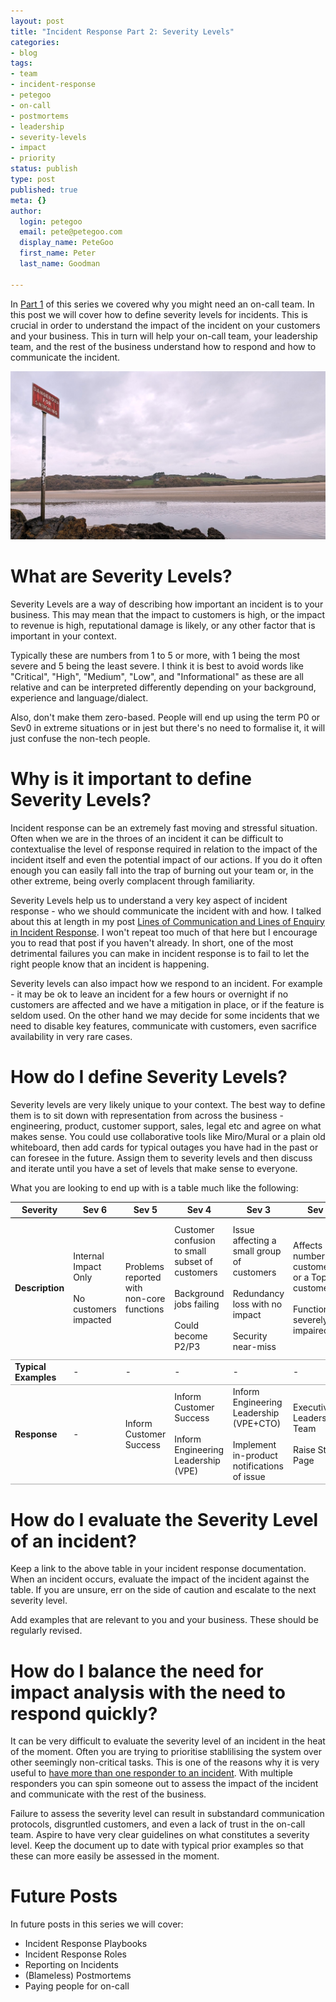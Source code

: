 ```yaml
---
layout: post
title: "Incident Response Part 2: Severity Levels"
categories:
- blog
tags:
- team
- incident-response
- petegoo
- on-call
- postmortems
- leadership
- severity-levels
- impact
- priority
status: publish
type: post
published: true
meta: {}
author:
  login: petegoo
  email: pete@petegoo.com
  display_name: PeteGoo
  first_name: Peter
  last_name: Goodman

---
```


In [Part 1](https://blog.petegoo.com/2023/12/06/so-you-need-an-on-call-team/) of this series we covered why you might need an on-call team. In this post we will cover how to define severity levels for incidents. This is crucial in order to understand the impact of the incident on your customers and your business. This in turn will help your on-call team, your leadership team, and the rest of the business understand how to respond and how to communicate the incident.


![delboy mobile](/images/2024/dangerous-for-swimming.jpg)

# What are Severity Levels?
Severity Levels are a way of describing how important an incident is to your business. This may mean that the impact to customers is high, or the impact to revenue is high, reputational damage is likely, or any other factor that is important in your context.

Typically these are numbers from 1 to 5 or more, with 1 being the most severe and 5 being the least severe. I think it is best to avoid words like "Critical", "High", "Medium", "Low", and "Informational" as these are all relative and can be interpreted differently depending on your background, experience and language/dialect.

Also, don't make them zero-based. People will end up using the term P0 or Sev0 in extreme situations or in jest but there's no need to formalise it, it will just confuse the non-tech people.

# Why is it important to define Severity Levels?
Incident response can be an extremely fast moving and stressful situation. Often when we are in the throes of an incident it can be difficult to contextualise the level of response required in relation to the impact of the incident itself and even the potential impact of our actions. If you do it often enough you can easily fall into the trap of burning out your team or, in the other extreme, being overly complacent through familiarity.

Severity Levels help us to understand a very key aspect of incident response - who we should communicate the incident with and how. I talked about this at length in my post [Lines of Communication and Lines of Enquiry in Incident Response](https://blog.petegoo.com/2023/02/22/incident-response-lines-of-communication-enquiry/). I won't repeat too much of that here but I encourage you to read that post if you haven't already. In short, one of the most detrimental failures you can make in incident response is to fail to let the right people know that an incident is happening. 

Severity levels can also impact how we respond to an incident. For example - it may be ok to leave an incident for a few hours or overnight if no customers are affected and we have a mitigation in place, or if the feature is seldom used. On the other hand we may decide for some incidents that we need to disable key features, communicate with customers, even sacrifice availability in very rare cases.

# How do I define Severity Levels?

Severity levels are very likely unique to your context. The best way to define them is to sit down with representation from across the business - engineering, product, customer support, sales, legal etc and agree on what makes sense. You could use collaborative tools like Miro/Mural or a plain old whiteboard, then add cards for typical outages you have had in the past or can foresee in the future. Assign them to severity levels and then discuss and iterate until you have a set of levels that make sense to everyone.

What you are looking to end up with is a table much like the following:

<table>
  <thead>
    <tr style="border-bottom:1pt solid black;">
      <th>Severity</th>
      <th>Sev 6</th>
      <th>Sev 5</th>
      <th>Sev 4</th>
      <th>Sev 3</th>
      <th>Sev 2</th>
      <th>Sev 1</th>
    </tr>
  </thead>
  <tbody>
    <tr style="border-bottom:1pt solid darkgrey;">
      <td><strong>Description</strong></td>
      <td>Internal Impact Only <br /><br /> No customers impacted</td>
      <td>Problems reported with non-core functions</td>
      <td>Customer confusion to small subset of customers <br /><br /> Background jobs failing <br /><br /> Could become P2/P3</td>
      <td>Issue affecting a small group of customers <br /><br /> Redundancy loss with no impact <br /><br />Security near-miss</td>
      <td>Affects large number of customers or a Top 10 customer <br /><br />Functionality severely impaired</td>
      <td>A serious event affecting most customers. <br /><br /> Generally unavailable <br /><br /> Impairs ability to perform key tasks <br /><br /> Security event e.g breach/disclosure</td>
    </tr>
    <tr style="border-bottom:1pt solid darkgrey;">
      <td><strong>Typical Examples</strong></td>
      <td>-</td>
      <td>-</td>
      <td>-</td>
      <td>-</td>
      <td>-</td>
      <td>-</td>
    </tr>
    <tr style="border-bottom:1pt solid darkgrey;">
      <td><strong>Response</strong></td>
      <td>-</td>
      <td>Inform Customer Success</td>
      <td>Inform Customer Success <br /><br /> Inform Engineering Leadership (VPE)</td>
      <td>Inform Engineering Leadership (VPE+CTO) <br /><br /> Implement in-product notifications of issue</td>
      <td>Executive Leadership Team<br /><br />Raise Status Page</td>
      <td>Notify Executive Leadership Team <br /><br />Notify Board<br /><br /></td>
    </tr>
  </tbody>
</table>


# How do I evaluate the Severity Level of an incident?
Keep a link to the above table in your incident response documentation. When an incident occurs, evaluate the impact of the incident against the table. If you are unsure, err on the side of caution and escalate to the next severity level.

Add examples that are relevant to you and your business. These should be regularly revised.

# How do I balance the need for impact analysis with the need to respond quickly?
It can be very difficult to evaluate the severity level of an incident in the heat of the moment. Often you are trying to prioritise stablilising the system over other seemingly non-critical tasks. This is one of the reasons why it is very useful to [have more than one responder to an incident](https://blog.petegoo.com/2023/12/06/so-you-need-an-on-call-team/). With multiple responders you can spin someone out to assess the impact of the incident and communicate with the rest of the business.

Failure to assess the severity level can result in substandard communication protocols, disgruntled customers, and even a lack of trust in the on-call team. Aspire to have very clear guidelines on what constitutes a severity level. Keep the document up to date with typical prior examples so that these can more easily be assessed in the moment.

# Future Posts

In future posts in this series we will cover:

- Incident Response Playbooks
- Incident Response Roles
- Reporting on Incidents
- (Blameless) Postmortems
- Paying people for on-call


